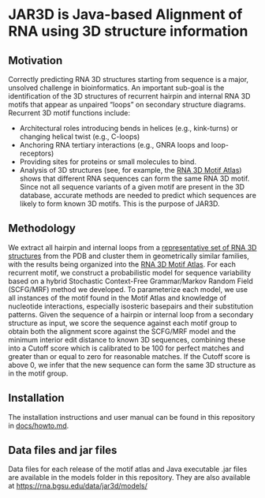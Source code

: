 # JAR3D is Java-based Alignment of RNA using 3D structure information

## Motivation
Correctly predicting RNA 3D structures starting from sequence is a major, unsolved challenge in bioinformatics. An important sub-goal is the identification of the 3D structures of recurrent hairpin and internal RNA 3D motifs that appear as unpaired “loops” on secondary structure diagrams. Recurrent 3D motif functions include:

* Architectural roles introducing bends in helices (e.g., kink-turns) or changing helical twist (e.g., C-loops)
* Anchoring RNA tertiary interactions (e.g., GNRA loops and loop-receptors)
* Providing sites for proteins or small molecules to bind.
* Analysis of 3D structures (see, for example, the [RNA 3D Motif Atlas](https://rna.bgsu.edu/rna3dhub/motifs)) shows that different RNA sequences can form the same RNA 3D motif. Since not all sequence variants of a given motif are present in the 3D database, accurate methods are needed to predict which sequences are likely to form known 3D motifs. This is the purpose of JAR3D.

## Methodology
We extract all hairpin and internal loops from a [representative set of RNA 3D structures](https://rna.bgsu.edu/rna3dhub/nrlist) from the PDB and cluster them in geometrically similar families, with the results being organized into the [RNA 3D Motif Atlas](https://rna.bgsu.edu/rna3dhub/motifs).
For each recurrent motif, we construct a probabilistic model for sequence variability based on a hybrid Stochastic Context-Free Grammar/Markov Random Field (SCFG/MRF) method we developed.
To parameterize each model, we use all instances of the motif found in the Motif Atlas and knowledge of nucleotide interactions, especially isosteric basepairs and their substitution patterns.
Given the sequence of a hairpin or internal loop from a secondary structure as input, we score the sequence against each motif group to obtain both the alignment score against the SCFG/MRF model and the minimum interior edit distance to known 3D sequences, combining these into a Cutoff score which is calibrated to be 100 for perfect matches and greater than or equal to zero for reasonable matches.
If the Cutoff score is above 0, we infer that the new sequence can form the same 3D structure as in the motif group.

## Installation

The installation instructions and user manual can be found in this repository in [docs/howto.md](https://github.com/BGSU-RNA/JAR3D/blob/master/docs/howto.md).

## Data files and jar files

Data files for each release of the motif atlas and Java executable .jar files are available in the models folder in this repository.
They are also available at https://rna.bgsu.edu/data/jar3d/models/
